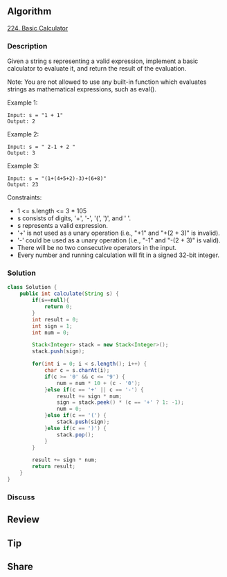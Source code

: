 ## Algorithm

[224. Basic Calculator](https://leetcode.com/problems/basic-calculator/)

### Description

Given a string s representing a valid expression, implement a basic calculator to evaluate it, and return the result of the evaluation.

Note: You are not allowed to use any built-in function which evaluates strings as mathematical expressions, such as eval().

Example 1:

```
Input: s = "1 + 1"
Output: 2
```

Example 2:

```
Input: s = " 2-1 + 2 "
Output: 3
```

Example 3:

```
Input: s = "(1+(4+5+2)-3)+(6+8)"
Output: 23
```

Constraints:

- 1 <= s.length <= 3 * 105
- s consists of digits, '+', '-', '(', ')', and ' '.
- s represents a valid expression.
- '+' is not used as a unary operation (i.e., "+1" and "+(2 + 3)" is invalid).
- '-' could be used as a unary operation (i.e., "-1" and "-(2 + 3)" is valid).
- There will be no two consecutive operators in the input.
- Every number and running calculation will fit in a signed 32-bit integer.

### Solution

```java
class Solution {
    public int calculate(String s) {
        if(s==null){
            return 0;
        }
        int result = 0;
        int sign = 1;
        int num = 0;

        Stack<Integer> stack = new Stack<Integer>();
        stack.push(sign);

        for(int i = 0; i < s.length(); i++) {
            char c = s.charAt(i);
            if(c >= '0' && c <= '9') {
                num = num * 10 + (c - '0');
            }else if(c == '+' || c == '-') {
                result += sign * num;
                sign = stack.peek() * (c == '+' ? 1: -1);
                num = 0;
            }else if(c == '(') {
                stack.push(sign);
            }else if(c == ')') {
                stack.pop();
            }
        }

        result += sign * num;
        return result;
    }
}
```

### Discuss

## Review


## Tip


## Share

